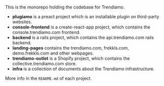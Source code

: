 This is the monorepo holding the codebase for Trendiamo.

- **plugiamo** is a preact project which is an installable plugin on third-party websites.
- **console-frontend** is a create-react-app project, which contains the console.trendiamo.com frontend.
- **backend** is a rails project, which contains the api.trendiamo.com rails backend.
- **landing-pages** contains the trendiamo.com, frekkls.com, demo.frekkls.com and other webpages.
- **trendiamo-outlet** is a Shopify project, which contains the collective.trendiamo.com store.
- **infra** is a collection of documents about the Trendiamo infrastructure.

More info in the `README.md` of each project.

